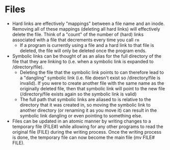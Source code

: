 # Files
- Hard links are effectively "mappings" between a file name and an inode. Removing all of these mappings (deleting all hard links) will effectively delete the file. Think of a "count" of the number of (hard) links associated with a file that decrements every time you call `rm`
    - If a program is currently using a file and a hard link to that file is deleted, the file will only be deleted once the program ends.
- Symbolic links can be thought of as an alias for the full directory of the file that they are linking to (i.e. when a symbolic link is expanded to /directory/file). 
    - Deleting the file that the symbolic link points to can therefore lead to a "dangling" symbolic link (i.e. file doesn't exist so /directory/file is invalid). If you were to create another file with the same name as the originally deleted file, then that symbolic link will point to the new file (/directory/file exists again so the symbolic link is valid)
    - The full path that symbolic links are aliased to is relative to the directory that it was created in, so moving the symbolic link to another directory (or renaming it as you move it) can result in the symbolic link dangling or even pointing to something else.
- Files can be updated in an atomic manner by writing changes to a temporary file (FILE#) while allowing for any other programs to read the original file (FILE) during the writing process. Once the writing process is done, the temporary file can now become the main file (mv FILE# FILE).
